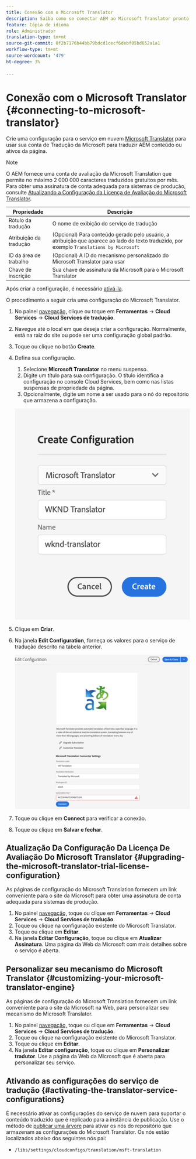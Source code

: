 ```yaml
---
title: Conexão com o Microsoft Translator
description: Saiba como se conectar AEM ao Microsoft Translator pronto para uso para automatizar seu fluxo de trabalho de tradução.
feature: Cópia de idioma
role: Administrador
translation-type: tm+mt
source-git-commit: 0f2b7176b44bb79bdcd1cecf6debf05bd652a1a1
workflow-type: tm+mt
source-wordcount: '479'
ht-degree: 3%

---
```



# Conexão com o Microsoft Translator {#connecting-to-microsoft-translator}

Crie uma configuração para o serviço em nuvem [Microsoft Translator](https://hub.microsofttranslator.com) para usar sua conta de Tradução da Microsoft para traduzir AEM conteúdo ou ativos da página.

>[!NOTE]
>
>O AEM fornece uma conta de avaliação da Microsoft Translation que permite no máximo 2 000 000 caracteres traduzidos gratuitos por mês. Para obter uma assinatura de conta adequada para sistemas de produção, consulte [Atualizando a Configuração da Licença de Avaliação do Microsoft Translator](#upgrading-the-microsoft-translator-trial-license-configuration).

| Propriedade | Descrição |
|---|---|
| Rótulo da tradução | O nome de exibição do serviço de tradução |
| Atribuição da tradução | (Opcional) Para conteúdo gerado pelo usuário, a atribuição que aparece ao lado do texto traduzido, por exemplo `Translations by Microsoft` |
| ID da área de trabalho | (Opcional) A ID do mecanismo personalizado do Microsoft Translator para usar |
| Chave de inscrição | Sua chave de assinatura da Microsoft para o Microsoft Translator |

Após criar a configuração, é necessário [ativá-la](#activating-the-translator-service-configurations).

O procedimento a seguir cria uma configuração do Microsoft Translator.

1. No painel [navegação,](/help/sites-cloud/authoring/getting-started/basic-handling.md#first-steps) clique ou toque em **Ferramentas** -> **Cloud Services** -> **Cloud Services de tradução**.
1. Navegue até o local em que deseja criar a configuração. Normalmente, está na raiz do site ou pode ser uma configuração global padrão.
1. Toque ou clique no botão **Create**.
1. Defina sua configuração.
   1. Selecione **Microsoft Translator** no menu suspenso.
   1. Digite um título para sua configuração. O título identifica a configuração no console Cloud Services, bem como nas listas suspensas de propriedade da página.
   1. Opcionalmente, digite um nome a ser usado para o nó do repositório que armazena a configuração.

   ![Criar configuração de tradução](../assets/create-translation-config.png)

1. Clique em **Criar**.
1. Na janela **Edit Configuration**, forneça os valores para o serviço de tradução descrito na tabela anterior.

   ![Editar configuração de tradução](../assets/edit-translation-config.png)

1. Toque ou clique em **Connect** para verificar a conexão.
1. Toque ou clique em **Salvar e fechar**.

## Atualização Da Configuração Da Licença De Avaliação Do Microsoft Translator {#upgrading-the-microsoft-translator-trial-license-configuration}

As páginas de configuração do Microsoft Translation fornecem um link conveniente para o site da Microsoft para obter uma assinatura de conta adequada para sistemas de produção.

1. No painel [navegação,](/help/sites-cloud/authoring/getting-started/basic-handling.md#first-steps) toque ou clique em **Ferramentas** -> **Cloud Services** -> **Cloud Services de tradução**.
1. Toque ou clique na configuração existente do Microsoft Translator.
1. Toque ou clique em **Editar**.
1. Na janela **Editar Configuração**, toque ou clique em **Atualizar Assinatura**. Uma página da Web da Microsoft com mais detalhes sobre o serviço é aberta.

## Personalizar seu mecanismo do Microsoft Translator {#customizing-your-microsoft-translator-engine}

As páginas de configuração do Microsoft Translation fornecem um link conveniente para o site da Microsoft na Web, para personalizar seu mecanismo do Microsoft Translator.

1. No painel [navegação,](/help/sites-cloud/authoring/getting-started/basic-handling.md#first-steps) toque ou clique em **Ferramentas** -> **Cloud Services** -> **Cloud Services de tradução**.
1. Toque ou clique na configuração existente do Microsoft Translator.
1. Toque ou clique em **Editar**.
1. Na janela **Editar configuração**, toque ou clique em **Personalizar tradutor**. Use a página da Web da Microsoft que é aberta para personalizar seu serviço.

## Ativando as configurações do serviço de tradução {#activating-the-translator-service-configurations}

É necessário ativar as configurações do serviço de nuvem para suportar o conteúdo traduzido que é replicado para a instância de publicação. Use o método de [publicar uma árvore](/help/sites-cloud/authoring/fundamentals/publishing-pages.md#publishing-and-unpublishing-a-tree) para ativar os nós do repositório que armazenam as configurações do Microsoft Translator. Os nós estão localizados abaixo dos seguintes nós pai:

* `/libs/settings/cloudconfigs/translation/msft-translation`

